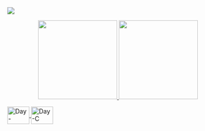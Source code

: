 

<a href="https://visitcount.itsvg.in">
  <img src="https://visitcount.itsvg.in/api?id=DayXL&label=Profile%20Views&color=6&icon=9&pretty=false" />
</a>

<p align="center">
  <a href="https://github.com/DayXL">
  <img height="180cm" src="https://github-readme-stats.vercel.app/api?username=DayXL&show_icons=true&theme=radical&include_all_commits=true&count_private=true"/>
  <img height="180cm" src="https://github-readme-stats.vercel.app/api/top-langs/?username=DayXL&layout=compact&langs_count=7&theme=radical"/>
</p>


  
  
<img align="center" alt="Day-Python" height="40" width="50" src="https://cdn.jsdelivr.net/gh/devicons/devicon/icons/python/python-original-wordmark.svg">  
  <img align="center" alt="Day-C" height="40" width="50" src="https://cdn.jsdelivr.net/gh/devicons/devicon/icons/c/c-original.svg">
